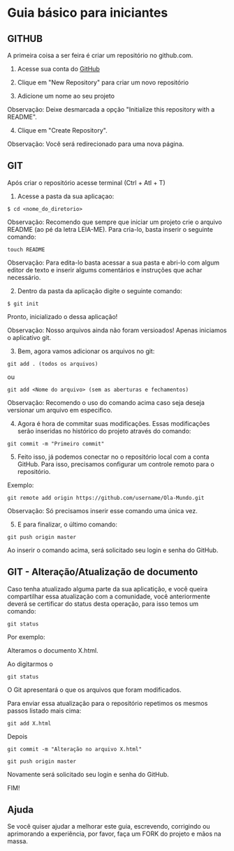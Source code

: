Guia básico para iniciantes
==========

GITHUB
----------

A primeira coisa a ser feira é criar um repositório no github.com.

1. Acesse sua conta do [GitHub](http://www.github.com)

2. Clique em "New Repository" para criar um novo repositório

3. Adicione um nome ao seu projeto
 
Observação: Deixe desmarcada a opção "Initialize this repository with a README".

4. Clique em "Create Repository".

Observação: Você será redirecionado para uma nova página.

GIT
----------
Após criar o repositório acesse terminal (Ctrl + Atl + T)

1. Acesse a pasta da sua aplicaçao:

```
$ cd <nome_do_diretorio>
```

Observação: Recomendo que sempre que iniciar um projeto crie o arquivo README (ao pé da letra LEIA-ME). Para cria-lo, basta inserir o seguinte comando:

```
touch README
```
Observação: Para edita-lo basta acessar a sua pasta e abri-lo com algum editor de texto e inserir algums comentários e instruções que achar necessário.

2. Dentro da pasta da aplicação digite o seguinte comando:

```
$ git init
```
Pronto, inicializado o  dessa aplicação! 

Observação: Nosso arquivos ainda não foram versioados! Apenas iniciamos o aplicativo git.

3. Bem, agora vamos adicionar os arquivos no git:

```
git add . (todos os arquivos)
```

ou 

```
git add <Nome do arquivo> (sem as aberturas e fechamentos)
```

Observação: Recomendo o uso do comando acima caso seja deseja versionar um arquivo em especifico.

4. Agora é hora de commitar suas modificações. Essas modificações serão inseridas no histórico do projeto através do comando:

```
git commit -m "Primeiro commit"
```

5. Feito isso, já podemos conectar no o repositório local com a conta GitHub. Para isso, precisamos configurar um controle remoto para o repositório.

Exemplo:

```
git remote add origin https://github.com/username/Ola-Mundo.git 
```

Observação: Só precisamos inserir esse comando uma única vez.

5. E para finalizar, o último comando:

```
git push origin master
```

Ao inserir o comando acima, será solicitado seu login e senha do GitHub.


GIT - Alteração/Atualização de documento
----------

Caso tenha atualizado alguma parte da sua aplicatição, e você queira compartilhar essa atualização com a comunidade, você anteriormente deverá se certificar do status desta operação, para isso temos um comando:

```
git status
```

Por exemplo:

Alteramos o documento X.html.

Ao digitarmos o


```
git status
```

O Git apresentará o que os arquivos que foram modificados.


Para enviar essa atualização para o repositório repetimos os mesmos passos listado mais cima:

```
git add X.html
```

Depois 

```
git commit -m "Alteração no arquivo X.html"
```

```
git push origin master
```

Novamente será solicitado seu login e senha do GitHub.

FIM!

Ajuda
----------
Se você quiser ajudar a melhorar este guia, escrevendo, corrigindo ou aprimorando a experiência, por favor, faça um FORK do projeto e mãos na massa.

